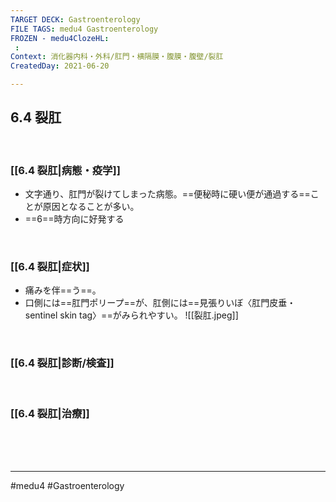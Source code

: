 ```yaml
---
TARGET DECK: Gastroenterology
FILE TAGS: medu4 Gastroenterology
FROZEN - medu4ClozeHL:
 : 
Context: 消化器内科・外科/肛門・横隔膜・腹膜・腹壁/裂肛
CreatedDay: 2021-06-20

---
```


## 6.4 裂肛

<br>

### [[6.4 裂肛|病態・疫学]]
* 文字通り、肛門が裂けてしまった病態。==便秘時に硬い便が通過する==ことが原因となることが多い。
* ==6==時方向に好発する
<!--ID: 1624766942402-->


<br>

### [[6.4 裂肛|症状]]
* 痛みを伴==う==。
* 口側には==肛門ポリープ==が、肛側には==見張りいぼ〈肛門皮垂・sentinel skin tag〉==がみられやすい。
![[裂肛.jpeg]]
 
<!--ID: 1624766942408-->


<br>

### [[6.4 裂肛|診断/検査]]


<br>

### [[6.4 裂肛|治療]]


<br><br><br>

---
#medu4 #Gastroenterology 
